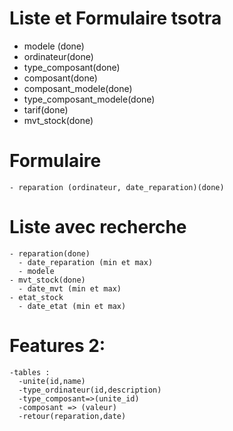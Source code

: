 # Liste et Formulaire tsotra
  - modele (done)
  - ordinateur(done)
  - type_composant(done)
  - composant(done)
  - composant_modele(done)
  - type_composant_modele(done)
  - tarif(done)
  - mvt_stock(done)

# Formulaire
    - reparation (ordinateur, date_reparation)(done)
  
# Liste avec recherche
    - reparation(done)
      - date_reparation (min et max)
      - modele
    - mvt_stock(done)
      - date_mvt (min et max)
    - etat_stock
      - date_etat (min et max)


# Features 2:
    -tables :
      -unite(id,name)
      -type_ordinateur(id,description)
      -type_composant=>(unite_id)
      -composant => (valeur)
      -retour(reparation,date)